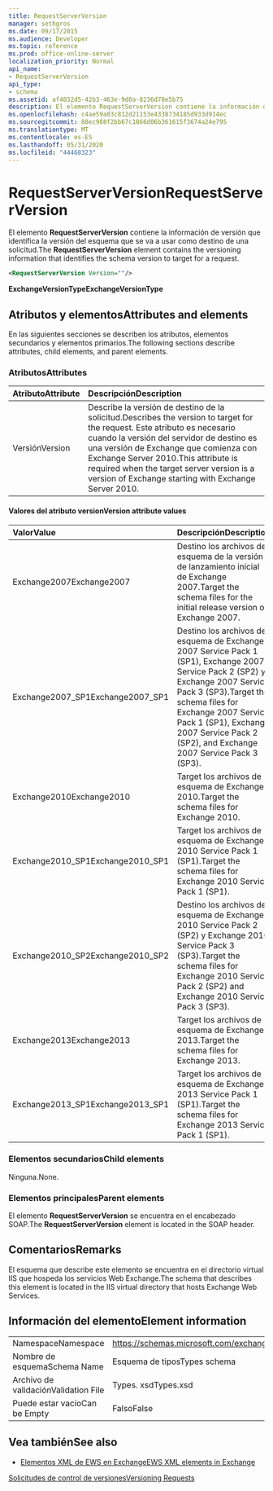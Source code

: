 ```yaml
---
title: RequestServerVersion
manager: sethgros
ms.date: 09/17/2015
ms.audience: Developer
ms.topic: reference
ms.prod: office-online-server
localization_priority: Normal
api_name:
- RequestServerVersion
api_type:
- schema
ms.assetid: af4032d5-42b3-463e-9d0a-8236d78e5b75
description: El elemento RequestServerVersion contiene la información de versión que identifica la versión del esquema que se va a usar como destino de una solicitud.
ms.openlocfilehash: c4ae59a03c812d21153e4338734185d933d914ec
ms.sourcegitcommit: 88ec988f2bb67c1866d06b361615f3674a24e795
ms.translationtype: MT
ms.contentlocale: es-ES
ms.lasthandoff: 05/31/2020
ms.locfileid: "44468323"
---
```

# <a name="requestserverversion"></a><span data-ttu-id="b36f6-103">RequestServerVersion</span><span class="sxs-lookup"><span data-stu-id="b36f6-103">RequestServerVersion</span></span>

<span data-ttu-id="b36f6-104">El elemento **RequestServerVersion** contiene la información de versión que identifica la versión del esquema que se va a usar como destino de una solicitud.</span><span class="sxs-lookup"><span data-stu-id="b36f6-104">The **RequestServerVersion** element contains the versioning information that identifies the schema version to target for a request.</span></span> 
  
```XML
<RequestServerVersion Version=""/>
```

 <span data-ttu-id="b36f6-105">**ExchangeVersionType**</span><span class="sxs-lookup"><span data-stu-id="b36f6-105">**ExchangeVersionType**</span></span>
## <a name="attributes-and-elements"></a><span data-ttu-id="b36f6-106">Atributos y elementos</span><span class="sxs-lookup"><span data-stu-id="b36f6-106">Attributes and elements</span></span>

<span data-ttu-id="b36f6-107">En las siguientes secciones se describen los atributos, elementos secundarios y elementos primarios.</span><span class="sxs-lookup"><span data-stu-id="b36f6-107">The following sections describe attributes, child elements, and parent elements.</span></span>
  
### <a name="attributes"></a><span data-ttu-id="b36f6-108">Atributos</span><span class="sxs-lookup"><span data-stu-id="b36f6-108">Attributes</span></span>

|<span data-ttu-id="b36f6-109">**Atributo**</span><span class="sxs-lookup"><span data-stu-id="b36f6-109">**Attribute**</span></span>|<span data-ttu-id="b36f6-110">**Descripción**</span><span class="sxs-lookup"><span data-stu-id="b36f6-110">**Description**</span></span>|
|:-----|:-----|
|<span data-ttu-id="b36f6-111">Versión</span><span class="sxs-lookup"><span data-stu-id="b36f6-111">Version</span></span>  <br/> |<span data-ttu-id="b36f6-112">Describe la versión de destino de la solicitud.</span><span class="sxs-lookup"><span data-stu-id="b36f6-112">Describes the version to target for the request.</span></span> <span data-ttu-id="b36f6-113">Este atributo es necesario cuando la versión del servidor de destino es una versión de Exchange que comienza con Exchange Server 2010.</span><span class="sxs-lookup"><span data-stu-id="b36f6-113">This attribute is required when the target server version is a version of Exchange starting with Exchange Server 2010.</span></span>  <br/> |
   
#### <a name="version-attribute-values"></a><span data-ttu-id="b36f6-114">Valores del atributo version</span><span class="sxs-lookup"><span data-stu-id="b36f6-114">Version attribute values</span></span>

|<span data-ttu-id="b36f6-115">**Valor**</span><span class="sxs-lookup"><span data-stu-id="b36f6-115">**Value**</span></span>|<span data-ttu-id="b36f6-116">**Descripción**</span><span class="sxs-lookup"><span data-stu-id="b36f6-116">**Description**</span></span>|
|:-----|:-----|
|<span data-ttu-id="b36f6-117">Exchange2007</span><span class="sxs-lookup"><span data-stu-id="b36f6-117">Exchange2007</span></span>  <br/> |<span data-ttu-id="b36f6-118">Destino los archivos de esquema de la versión de lanzamiento inicial de Exchange 2007.</span><span class="sxs-lookup"><span data-stu-id="b36f6-118">Target the schema files for the initial release version of Exchange 2007.</span></span>  <br/> |
|<span data-ttu-id="b36f6-119">Exchange2007_SP1</span><span class="sxs-lookup"><span data-stu-id="b36f6-119">Exchange2007_SP1</span></span>  <br/> |<span data-ttu-id="b36f6-120">Destino los archivos de esquema de Exchange 2007 Service Pack 1 (SP1), Exchange 2007 Service Pack 2 (SP2) y Exchange 2007 Service Pack 3 (SP3).</span><span class="sxs-lookup"><span data-stu-id="b36f6-120">Target the schema files for Exchange 2007 Service Pack 1 (SP1), Exchange 2007 Service Pack 2 (SP2), and Exchange 2007 Service Pack 3 (SP3).</span></span>  <br/> |
|<span data-ttu-id="b36f6-121">Exchange2010</span><span class="sxs-lookup"><span data-stu-id="b36f6-121">Exchange2010</span></span>  <br/> |<span data-ttu-id="b36f6-122">Target los archivos de esquema de Exchange 2010.</span><span class="sxs-lookup"><span data-stu-id="b36f6-122">Target the schema files for Exchange 2010.</span></span>  <br/> |
|<span data-ttu-id="b36f6-123">Exchange2010_SP1</span><span class="sxs-lookup"><span data-stu-id="b36f6-123">Exchange2010_SP1</span></span>  <br/> |<span data-ttu-id="b36f6-124">Target los archivos de esquema de Exchange 2010 Service Pack 1 (SP1).</span><span class="sxs-lookup"><span data-stu-id="b36f6-124">Target the schema files for Exchange 2010 Service Pack 1 (SP1).</span></span>  <br/> |
|<span data-ttu-id="b36f6-125">Exchange2010_SP2</span><span class="sxs-lookup"><span data-stu-id="b36f6-125">Exchange2010_SP2</span></span>  <br/> |<span data-ttu-id="b36f6-126">Destino los archivos de esquema de Exchange 2010 Service Pack 2 (SP2) y Exchange 2010 Service Pack 3 (SP3).</span><span class="sxs-lookup"><span data-stu-id="b36f6-126">Target the schema files for Exchange 2010 Service Pack 2 (SP2) and Exchange 2010 Service Pack 3 (SP3).</span></span>  <br/> |
|<span data-ttu-id="b36f6-127">Exchange2013</span><span class="sxs-lookup"><span data-stu-id="b36f6-127">Exchange2013</span></span>  <br/> |<span data-ttu-id="b36f6-128">Target los archivos de esquema de Exchange 2013.</span><span class="sxs-lookup"><span data-stu-id="b36f6-128">Target the schema files for Exchange 2013.</span></span>  <br/> |
|<span data-ttu-id="b36f6-129">Exchange2013_SP1</span><span class="sxs-lookup"><span data-stu-id="b36f6-129">Exchange2013_SP1</span></span>  <br/> |<span data-ttu-id="b36f6-130">Target los archivos de esquema de Exchange 2013 Service Pack 1 (SP1).</span><span class="sxs-lookup"><span data-stu-id="b36f6-130">Target the schema files for Exchange 2013 Service Pack 1 (SP1).</span></span>  <br/> |
   
### <a name="child-elements"></a><span data-ttu-id="b36f6-131">Elementos secundarios</span><span class="sxs-lookup"><span data-stu-id="b36f6-131">Child elements</span></span>

<span data-ttu-id="b36f6-132">Ninguna.</span><span class="sxs-lookup"><span data-stu-id="b36f6-132">None.</span></span>
  
### <a name="parent-elements"></a><span data-ttu-id="b36f6-133">Elementos principales</span><span class="sxs-lookup"><span data-stu-id="b36f6-133">Parent elements</span></span>

<span data-ttu-id="b36f6-134">El elemento **RequestServerVersion** se encuentra en el encabezado SOAP.</span><span class="sxs-lookup"><span data-stu-id="b36f6-134">The **RequestServerVersion** element is located in the SOAP header.</span></span> 
  
## <a name="remarks"></a><span data-ttu-id="b36f6-135">Comentarios</span><span class="sxs-lookup"><span data-stu-id="b36f6-135">Remarks</span></span>

<span data-ttu-id="b36f6-136">El esquema que describe este elemento se encuentra en el directorio virtual IIS que hospeda los servicios Web Exchange.</span><span class="sxs-lookup"><span data-stu-id="b36f6-136">The schema that describes this element is located in the IIS virtual directory that hosts Exchange Web Services.</span></span>
  
## <a name="element-information"></a><span data-ttu-id="b36f6-137">Información del elemento</span><span class="sxs-lookup"><span data-stu-id="b36f6-137">Element information</span></span>

|||
|:-----|:-----|
|<span data-ttu-id="b36f6-138">Namespace</span><span class="sxs-lookup"><span data-stu-id="b36f6-138">Namespace</span></span>  <br/> |https://schemas.microsoft.com/exchange/services/2006/types  <br/> |
|<span data-ttu-id="b36f6-139">Nombre de esquema</span><span class="sxs-lookup"><span data-stu-id="b36f6-139">Schema Name</span></span>  <br/> |<span data-ttu-id="b36f6-140">Esquema de tipos</span><span class="sxs-lookup"><span data-stu-id="b36f6-140">Types schema</span></span>  <br/> |
|<span data-ttu-id="b36f6-141">Archivo de validación</span><span class="sxs-lookup"><span data-stu-id="b36f6-141">Validation File</span></span>  <br/> |<span data-ttu-id="b36f6-142">Types. xsd</span><span class="sxs-lookup"><span data-stu-id="b36f6-142">Types.xsd</span></span>  <br/> |
|<span data-ttu-id="b36f6-143">Puede estar vacío</span><span class="sxs-lookup"><span data-stu-id="b36f6-143">Can be Empty</span></span>  <br/> |<span data-ttu-id="b36f6-144">Falso</span><span class="sxs-lookup"><span data-stu-id="b36f6-144">False</span></span>  <br/> |
   
## <a name="see-also"></a><span data-ttu-id="b36f6-145">Vea también</span><span class="sxs-lookup"><span data-stu-id="b36f6-145">See also</span></span>



- [<span data-ttu-id="b36f6-146">Elementos XML de EWS en Exchange</span><span class="sxs-lookup"><span data-stu-id="b36f6-146">EWS XML elements in Exchange</span></span>](ews-xml-elements-in-exchange.md)


[<span data-ttu-id="b36f6-147">Solicitudes de control de versiones</span><span class="sxs-lookup"><span data-stu-id="b36f6-147">Versioning Requests</span></span>](https://msdn.microsoft.com/library/76877b0a-d2e5-4c74-9295-7b445a41d46a%28Office.15%29.aspx)

